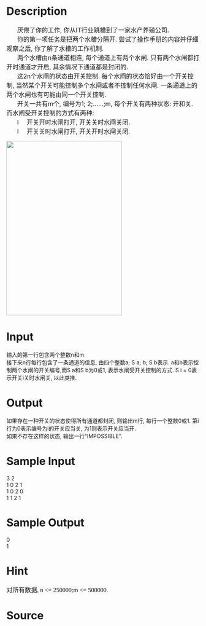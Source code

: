 
# Description

<div class="content"><div style="text-indent: 21pt"><span style="font-size: medium">厌倦了你的工作, 你从IT行业跳槽到了一家水产养殖公司.</span></div>
<div style="text-indent: 21pt"><span style="font-size: medium">你的第一项任务是把两个水槽分隔开. 尝试了操作手册的内容并仔细观察之后, 你了解了水槽的工作机制.</span></div>
<div style="text-indent: 21pt"><span style="font-size: medium">两个水槽由n条通道相连, 每个通道上有两个水闸. 只有两个水闸都打开时通道才开启, 其余情况下通道都是封闭的.</span></div>
<div style="text-indent: 21pt"><span style="font-size: medium">这2n个水闸的状态由开关控制. 每个水闸的状态恰好由一个开关控制, 当然某个开关可能控制多个水闸或者不控制任何水闸. 一条通道上的两个水闸也有可能由同一个开关控制.</span></div>
<div style="text-indent: 21pt"><span style="font-size: medium">开关一共有m个, 编号为1; 2;……;m, 每个开关有两种状态: 开和关. 而水闸受开关控制的方式有两种:</span></div>
<div style="margin: 0cm 0cm 0pt 42pt; text-indent: -21pt"><span style="font-size: medium">l<span style="font: 7pt &#39;Times New Roman&#39;">         </span>开关开时水闸打开, 开关关时水闸关闭.</span></div>
<div style="margin: 0cm 0cm 0pt 42pt; text-indent: -21pt"><span style="font-size: medium">l<span style="font: 7pt &#39;Times New Roman&#39;">         </span>开关关时水闸打开, 开关开时水闸关闭.</span></div>
<p><span style="font-size: medium"><img height="454" alt="" width="301" src="source/bzoj/1165/img/aHR0cHM6Ly9seWRzeS5jb20vSnVkZ2VPbmxpbmUvdXBsb2FkLzIwMTEwOC8xMSgzKS5qcGc=.jpg"/></span></p></div>

# Input

<div class="content"><p>输入的第一行包含两个整数n和m.<br/>
接下来n行每行包含了一条通道的信息, 由四个整数a; S a; b; S b表示. a和b表示控制两个水闸的开关编号,而S a和S b为0或1, 表示水闸受开关控制的方式. S i = 0表示开关i关时水闸关, 以此类推.</p></div>

# Output

<div class="content"><p>如果存在一种开关的状态使得所有通道都封闭, 则输出m行, 每行一个整数0或1. 第i行为0表示编号为i的开关应当关, 为1则表示开关应当开.<br/>
如果不存在这样的状态, 输出一行“IMPOSSIBLE”.</p></div>

# Sample Input

<div class="content"><span class="sampledata">3 2<br/>
1 0 2 1<br/>
1 0 2 0<br/>
1 1 2 1</span></div>

# Sample Output

<div class="content"><span class="sampledata">0<br/>
1</span></div>

# Hint

<div class="content"><p></p><p class="MsoNormal" style="margin: 0cm 0cm 0pt"><span style="font-family: 宋体"><font size="3">对所有数据<span lang="EN-US">, n &lt;= 250000;m &lt;= 500000.</span></font></span></p><p></p></div>

# Source

<div class="content"><p><a href="problemset.php?search="></a></p></div>

